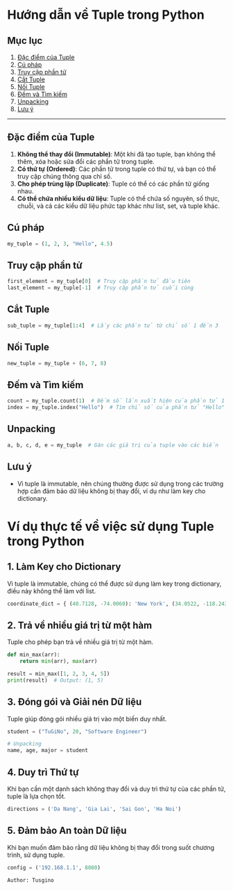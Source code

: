 # Hướng dẫn về Tuple trong Python

## Mục lục

1. [Đặc điểm của Tuple](#đặc-điểm-của-tuple)
2. [Cú pháp](#cú-pháp)
3. [Truy cập phần tử](#truy-cập-phần-tử)
4. [Cắt Tuple](#cắt-tuple)
5. [Nối Tuple](#nối-tuple)
6. [Đếm và Tìm kiếm](#đếm-và-tìm-kiếm)
7. [Unpacking](#unpacking)
8. [Lưu ý](#lưu-ý)

---

## Đặc điểm của Tuple

1. **Không thể thay đổi (Immutable)**: Một khi đã tạo tuple, bạn không thể thêm, xóa hoặc sửa đổi các phần tử trong tuple.
2. **Có thứ tự (Ordered)**: Các phần tử trong tuple có thứ tự, và bạn có thể truy cập chúng thông qua chỉ số.
3. **Cho phép trùng lặp (Duplicate)**: Tuple có thể có các phần tử giống nhau.
4. **Có thể chứa nhiều kiểu dữ liệu**: Tuple có thể chứa số nguyên, số thực, chuỗi, và cả các kiểu dữ liệu phức tạp khác như list, set, và tuple khác.

## Cú pháp

```python
my_tuple = (1, 2, 3, "Hello", 4.5)
```

## Truy cập phần tử

```python
first_element = my_tuple[0]  # Truy cập phần tử đầu tiên
last_element = my_tuple[-1]  # Truy cập phần tử cuối cùng
```

## Cắt Tuple

```python
sub_tuple = my_tuple[1:4]  # Lấy các phần tử từ chỉ số 1 đến 3
```

## Nối Tuple

```python
new_tuple = my_tuple + (6, 7, 8)
```

## Đếm và Tìm kiếm

```python
count = my_tuple.count(1)  # Đếm số lần xuất hiện của phần tử 1
index = my_tuple.index("Hello")  # Tìm chỉ số của phần tử "Hello"
```

## Unpacking

```python
a, b, c, d, e = my_tuple  # Gán các giá trị của tuple vào các biến
```

## Lưu ý

- Vì tuple là immutable, nên chúng thường được sử dụng trong các trường hợp cần đảm bảo dữ liệu không bị thay đổi, ví dụ như làm key cho dictionary.

# Ví dụ thực tế về việc sử dụng Tuple trong Python

## 1. Làm Key cho Dictionary

Vì tuple là immutable, chúng có thể được sử dụng làm key trong dictionary, điều này không thể làm với list.

```python
coordinate_dict = { (40.7128, -74.0060): 'New York', (34.0522, -118.2437): 'Los Angeles' }
```

## 2. Trả về nhiều giá trị từ một hàm

Tuple cho phép bạn trả về nhiều giá trị từ một hàm.

```python
def min_max(arr):
    return min(arr), max(arr)

result = min_max([1, 2, 3, 4, 5])
print(result)  # Output: (1, 5)
```

## 3. Đóng gói và Giải nén Dữ liệu

Tuple giúp đóng gói nhiều giá trị vào một biến duy nhất.

```python
student = ("TuGiNo", 20, "Software Engineer")

# Unpacking
name, age, major = student
```

## 4. Duy trì Thứ tự

Khi bạn cần một danh sách không thay đổi và duy trì thứ tự của các phần tử, tuple là lựa chọn tốt.

```python
directions = ('Da Nang', 'Gia Lai', 'Sai Gon', 'Ha Noi')
```

## 5. Đảm bảo An toàn Dữ liệu

Khi bạn muốn đảm bảo rằng dữ liệu không bị thay đổi trong suốt chương trình, sử dụng tuple.

```python
config = ('192.168.1.1', 8080)
```

```python
Author: Tusgino
```
